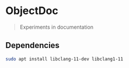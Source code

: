 # ObjectDoc

> Experiments in documentation

## Dependencies

```bash
sudo apt install libclang-11-dev libclang1-11
```